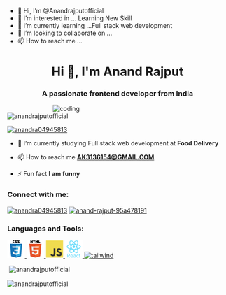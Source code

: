 - 👋 Hi, I’m @Anandrajputofficial
- 👀 I’m interested in ... Learning New Skill
- 🌱 I’m currently learning ...Full stack web development
- 💞️ I’m looking to collaborate on ...
- 📫 How to reach me ...

<!---
Anandrajputofficial/Anandrajputofficial is a ✨ special ✨ repository because its `README.md` (this file) appears on your GitHub profile.
You can click the Preview link to take a look at your changes.
--->
<h1 align="center">Hi 👋, I'm Anand Rajput</h1>
<h3 align="center">A passionate frontend developer from India</h3>

<img align="right" alt="coding" width="400px" src="https://camo.githubusercontent.com/c1dcb74cc1c1835b1d716f5051499a2814c683c806b15f04b0eba492863703e9/68747470733a2f2f63646e2e6472696262626c652e636f6d2f75736572732f3733303730332f73637265656e73686f74732f363538313234332f6176656e746f2e676966">

<p align="left"> <img src="https://komarev.com/ghpvc/?username=anandrajputofficial&label=Profile%20views&color=0e75b6&style=flat" alt="anandrajputofficial" /> </p>

<p align="left"> <a href="https://twitter.com/anandra04945813" target="_blank"><img src="https://img.shields.io/twitter/follow/anandra04945813?logo=twitter&style=for-the-badge" alt="anandra04945813" /></a> </p>

- 🔭 I’m currently studying Full stack web development at **Food Delivery**

- 📫 How to reach me **AK3136154@GMAIL.COM**

- ⚡ Fun fact **I am funny**

<h3 align="left">Connect with me:</h3>
<p align="left">
<a href="https://twitter.com/anandra04945813" target="_blank"><img align="center" src="https://upload.wikimedia.org/wikipedia/commons/thumb/6/6f/Logo_of_Twitter.svg/512px-Logo_of_Twitter.svg.png?20220821125553" alt="anandra04945813" height="30" width="40" /></a>
<a href="https://linkedin.com/in/anand-rajput-95a478191" target="_blank"><img align="center" src="https://assets.stickpng.com/images/6297a2f1e01809629f113598.png" alt="anand-rajput-95a478191" height="30" width="40" /></a>
</p>

<h3 align="left">Languages and Tools:</h3>
<p align="left"> <a href="https://www.w3schools.com/css/" target="_blank" rel="noreferrer"> <img src="https://raw.githubusercontent.com/devicons/devicon/master/icons/css3/css3-original-wordmark.svg" alt="css3" width="40" height="40"/> </a> <a href="https://www.w3.org/html/" target="_blank" rel="noreferrer"> <img src="https://raw.githubusercontent.com/devicons/devicon/master/icons/html5/html5-original-wordmark.svg" alt="html5" width="40" height="40"/> </a> <a href="https://developer.mozilla.org/en-US/docs/Web/JavaScript" target="_blank" rel="noreferrer"> <img src="https://raw.githubusercontent.com/devicons/devicon/master/icons/javascript/javascript-original.svg" alt="javascript" width="40" height="40"/> </a> <a href="https://reactjs.org/" target="_blank" rel="noreferrer"> <img src="https://raw.githubusercontent.com/devicons/devicon/master/icons/react/react-original-wordmark.svg" alt="react" width="40" height="40"/> </a> <a href="https://tailwindcss.com/" target="_blank" rel="noreferrer"> <img src="https://www.vectorlogo.zone/logos/tailwindcss/tailwindcss-icon.svg" alt="tailwind" width="40" height="40"/> </a> </p>

<p>&nbsp;<img align="center" src="https://github-readme-stats.vercel.app/api?username=anandrajputofficial&show_icons=true&locale=en" alt="anandrajputofficial" /></p>

<p><img align="center" src="https://github-readme-streak-stats.herokuapp.com/?user=anandrajputofficial&" alt="anandrajputofficial" /></p>
